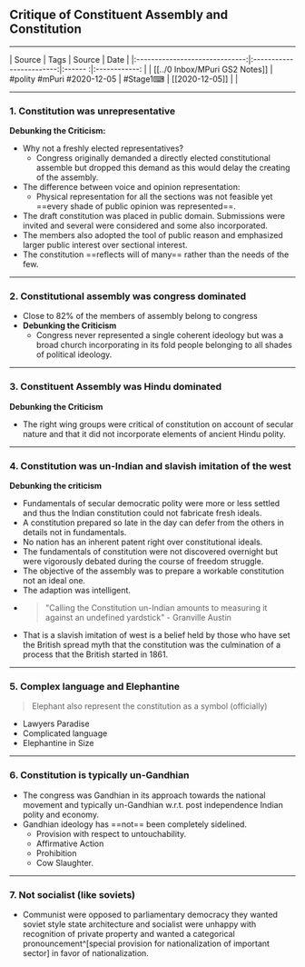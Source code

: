 ## Critique of Constituent Assembly and Constitution

---

|             Source             |           Tags           | Source | Date         |
|:------------------------------:|:------------------------:|:------ :|:------------: |
| [[../0 Inbox/MPuri GS2 Notes]] | #polity #mPuri #2020-12-05 | #Stage1⌨  | [[2020-12-05]] |              |

---

### 1. Constitution was unrepresentative
**Debunking the Criticism:**
- Why not a freshly elected representatives?
	- Congress originally demanded a directly elected constitutional assemble but dropped this demand as this would delay the creating of the assembly.
- The difference between voice and opinion representation:
	- Physical representation for all the sections was not feasible yet ==every shade of public opinion was represented==.
- The draft constitution was placed in public domain. Submissions were invited and several were considered and some also incorporated.
- The members also adopted the tool of public reason and emphasized larger public interest over sectional interest.
- The constitution ==reflects will of many== rather than the needs of the few.

--- 

### 2. Constitutional assembly was congress dominated
- Close to 82% of the members of assembly belong to congress
- **Debunking the Criticism**
	- Congress never represented a single coherent ideology but was a broad church incorporating in its fold people belonging to all shades of political ideology.

---

### 3. Constituent Assembly was Hindu dominated
**Debunking the Criticism**
- The right wing groups were critical of constitution on account of secular nature and that it did not incorporate elements of ancient Hindu polity.

---

### 4. Constitution was un-Indian and slavish imitation of the west
**Debunking the criticism**
- Fundamentals of secular democratic polity were more or less settled and thus the Indian constitution could not fabricate fresh ideals.
- A constitution prepared so late in the day can defer from the others in  details not in fundamentals.
- No nation has an inherent patent right over constitutional ideals.
- The fundamentals of constitution were not discovered overnight but were vigorously debated during the course of freedom struggle.
- The objective of the assembly was to prepare a workable constitution not an ideal one.
- The adaption was intelligent.
- > "Calling the Constitution un-Indian amounts to measuring it against an undefined yardstick" - Granville Austin
- That is a slavish imitation of west is a belief held by those who have set the British spread myth that the constitution was the culmination of a process that the British started in 1861.

---

### 5. Complex language and Elephantine
> Elephant also represent the constitution as a symbol (officially)
- Lawyers Paradise
- Complicated language
- Elephantine in Size

---

### 6. Constitution is typically un-Gandhian
- The congress was Gandhian in its approach towards the national movement and typically un-Gandhian w.r.t. post independence Indian polity and economy.
- Gandhian ideology has ==not== been completely sidelined. 
	- Provision with respect to untouchability. 
	- Affirmative Action
	- Prohibition
	- Cow Slaughter.

---

### 7. Not socialist (like soviets)
- Communist were opposed to parliamentary democracy they wanted soviet style state architecture and socialist were unhappy with recognition of private property and wanted  a categorical pronouncement^[special provision for nationalization of important sector] in favor of nationalization.








